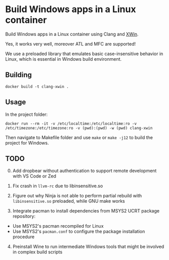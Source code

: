 # Build Windows apps in a Linux container

Build Windows apps in a Linux container using Clang and [XWin](https://github.com/Jake-Shadle/xwin).

Yes, it works very well, moreover ATL and MFC are supported!

We use a preloaded library that emulates basic case-insensitive behavior in Linux, which is essential in Windows build environment.


## Building

```
docker build -t clang-xwin .
```


## Usage

In the project folder:

```
docker run --rm -it -v /etc/localtime:/etc/localtime:ro -v /etc/timezone:/etc/timezone:ro -v (pwd):(pwd) -w (pwd) clang-xwin
```

Then navigate to Makefile folder and use `make` or `make -j12` to build the project for Windows.


## TODO

0. Add dropbear without authentication to support remote development with VS Code or Zed

1. Fix crash in `llvm-rc` due to libinsensitive.so

2. Figure out why Ninja is not able to perform partial rebuild with `libinsensitive.so` preloaded, while GNU make works

3. Integrate pacman to install dependencies from MSYS2 UCRT package repository:

* Use MSYS2's pacman recompiled for Linux
* Use MSYS2's `pacman.conf` to configure the package installation procedure

4. Preinstall Wine to run intermediate Windows tools that might be involved in complex build scripts
